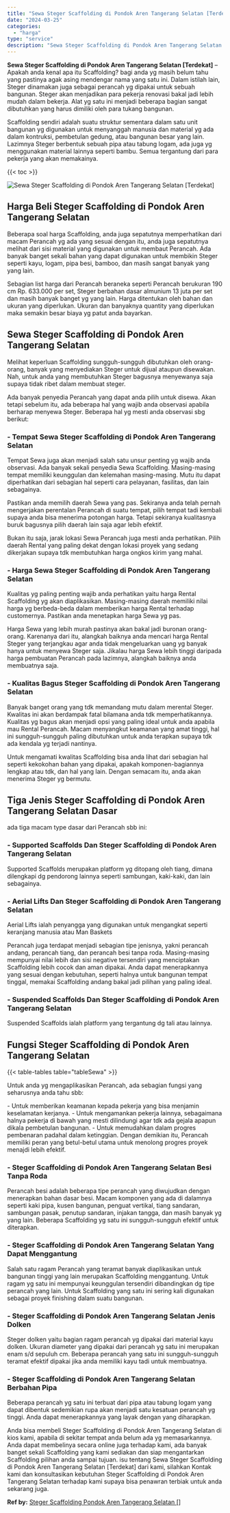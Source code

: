 ```yaml
---
title: "Sewa Steger Scaffolding di Pondok Aren Tangerang Selatan [Terdekat]"
date: "2024-03-25"
categories: 
  - "harga"
type: "service"
description: "Sewa Steger Scaffolding di Pondok Aren Tangerang Selatan [Terdekat]. Anda bisa membeli Steger Scaffolding di Pondok Aren Tangerang Selatan di kios kami, apab..."
---
```


**Sewa Steger Scaffolding di Pondok Aren Tangerang Selatan \[Terdekat\]** – Apakah anda kenal apa itu Scaffolding? bagi anda yg masih belum tahu yang pastinya agak asing mendengar nama yang satu ini. Dalam istilah lain, Steger dinamakan juga sebagai perancah yg dipakai untuk sebuah bangunan. Steger akan menjadikan para pekerja renovasi bakal jadi lebih mudah dalam bekerja. Alat yg satu ini menjadi beberapa bagian sangat dibutuhkan yang harus dimiliki oleh para tukang bangunan.

Scaffolding sendiri adalah suatu struktur sementara dalam satu unit bangunan yg digunakan untuk menyanggah manusia dan material yg ada dalam kontruksi, pembetulan gedung, atau bangunan besar yang lain. Lazimnya Steger berbentuk sebuah pipa atau tabung logam, ada juga yg menggunakan material lainnya seperti bambu. Semua tergantung dari para pekerja yang akan memakainya.

{{< toc >}}

![Sewa Steger Scaffolding di Pondok Aren Tangerang Selatan [Terdekat]](/images/sewa-scaffolding-steger-07.png)

## Harga Beli Steger Scaffolding di Pondok Aren Tangerang Selatan

Beberapa soal harga Scaffolding, anda juga sepatutnya memperhatikan dari macam Perancah yg ada yang sesuai dengan itu, anda juga sepatutnya melihat dari sisi material yang digunakan untuk membaut Perancah. Ada banyak banget sekali bahan yang dapat digunakan untuk membikin Steger seperti kayu, logam, pipa besi, bamboo, dan masih sangat banyak yang yang lain.

Sebagian list harga dari Perancah beraneka seperti Perancah berukuran 190 cm Rp. 633.000 per set, Steger berbahan dasar almunium 13 juta per set dan masih banyak banget yg yang lain. Harga ditentukan oleh bahan dan ukuran yang diperlukan. Ukuran dan banyaknya quantity yang diperlukan maka semakin besar biaya yg patut anda bayarkan.

## Sewa Steger Scaffolding di Pondok Aren Tangerang Selatan

Melihat keperluan Scaffolding sungguh-sungguh dibutuhkan oleh orang-orang, banyak yang menyediakan Steger untuk dijual ataupun disewakan. Nah, untuk anda yang membutuhkan Steger bagusnya menyewanya saja supaya tidak ribet dalam membuat steger.

Ada banyak penyedia Perancah yang dapat anda pilih untuk disewa. Akan tetapi sebelum itu, ada beberapa hal yang wajib anda observasi apabila berharap menyewa Steger. Beberapa hal yg mesti anda observasi sbg berikut:

### \- Tempat Sewa Steger Scaffolding di Pondok Aren Tangerang Selatan

Tempat Sewa juga akan menjadi salah satu unsur penting yg wajib anda observasi. Ada banyak sekali penyedia Sewa Scaffolding. Masing-masing tempat memiliki keunggulan dan kelemahan masing-masing. Mutu itu dapat diperhatikan dari sebagian hal seperti cara pelayanan, fasilitas, dan lain sebagainya.

Pastikan anda memilih daerah Sewa yang pas. Sekiranya anda telah pernah mengerjakan perentalan Perancah di suatu tempat, pilih tempat tadi kembali supaya anda bisa menerima potongan harga. Tetapi sekiranya kualitasnya buruk bagusnya pilih daerah lain saja agar lebih efektif.

Bukan itu saja, jarak lokasi Sewa Perancah juga mesti anda perhatikan. Pilih daerah Rental yang paling dekat dengan lokasi proyek yang sedang dikerjakan supaya tdk membutuhkan harga ongkos kirim yang mahal.

### \- Harga Sewa Steger Scaffolding di Pondok Aren Tangerang Selatan

Kualitas yg paling penting wajib anda perhatikan yaitu harga Rental Scaffolding yg akan diaplikasikan. Masing-masing daerah memiliki nilai harga yg berbeda-beda dalam memberikan harga Rental terhadap customernya. Pastikan anda menetapkan harga Sewa yg pas.

Harga Sewa yang lebih murah pastinya akan bakal jadi buronan orang-orang. Karenanya dari itu, alangkah baiknya anda mencari harga Rental Steger yang terjangkau agar anda tidak mengeluarkan uang yg banyak hanya untuk menyewa Steger saja. Jikalau harga Sewa lebih tinggi daripada harga pembuatan Perancah pada lazimnya, alangkah baiknya anda membuatnya saja.

### \- Kualitas Bagus Steger Scaffolding di Pondok Aren Tangerang Selatan

Banyak banget orang yang tdk memandang mutu dalam merental Steger. Kwalitas ini akan berdampak fatal bilamana anda tdk memperhatikannya. Kualitas yg bagus akan menjadi opsi yang paling ideal untuk anda apabila mau Rental Perancah. Macam menyangkut keamanan yang amat tinggi, hal ini sungguh-sungguh paling dibutuhkan untuk anda terapkan supaya tdk ada kendala yg terjadi nantinya.

Untuk mengamati kwalitas Scaffolding bisa anda lihat dari sebagian hal seperti kekokohan bahan yang dipakai, apakah komponen-bagiannya lengkap atau tdk, dan hal yang lain. Dengan semacam itu, anda akan menerima Steger yg bermutu.

## Tiga Jenis Steger Scaffolding di Pondok Aren Tangerang Selatan Dasar

ada tiga macam type dasar dari Perancah sbb ini:

### \- Supported Scaffolds Dan Steger Scaffolding di Pondok Aren Tangerang Selatan

Supported Scaffolds merupakan platform yg ditopang oleh tiang, dimana dilengkapi dg pendorong lainnya seperti sambungan, kaki-kaki, dan lain sebagainya.

### \- Aerial Lifts Dan Steger Scaffolding di Pondok Aren Tangerang Selatan

Aerial Lifts ialah penyangga yang digunakan untuk mengangkat seperti keranjang manusia atau Man Baskets

Perancah juga terdapat menjadi sebagian tipe jenisnya, yakni perancah andang, perancah tiang, dan perancah besi tanpa roda. Masing-masing mempunyai nilai lebih dan sisi negative tersendiri yang menciptakan Scaffolding lebih cocok dan aman dipakai. Anda dapat menerapkannya yang sesuai dengan kebutuhan, seperti halnya untuk bangunan tempat tinggal, memakai Scaffolding andang bakal jadi pilihan yang paling ideal.

### \- Suspended Scaffolds Dan Steger Scaffolding di Pondok Aren Tangerang Selatan

Suspended Scaffolds ialah platform yang tergantung dg tali atau lainnya.

## Fungsi Steger Scaffolding di Pondok Aren Tangerang Selatan

{{< table-tables table="tableSewa" >}}

Untuk anda yg mengaplikasikan Perancah, ada sebagian fungsi yang seharusnya anda tahu sbb:

\- Untuk memberikan keamanan kepada pekerja yang bisa menjamin keselamatan kerjanya. - Untuk mengamankan pekerja lainnya, sebagaimana halnya pekerja di bawah yang mesti dilindungi agar tdk ada gejala apapun dikala pembetulan bangunan. - Untuk memudahkan dalam progres pembenaran padahal dalam ketinggian. Dengan demikian itu, Perancah memiliki peran yang betul-betul utama untuk menolong progres proyek menajdi lebih efektif.

### \- Steger Scaffolding di Pondok Aren Tangerang Selatan Besi Tanpa Roda

Perancah besi adalah beberapa tipe perancah yang diwujudkan dengan menerapkan bahan dasar besi. Macam komponen yang ada di dalamnya seperti kaki pipa, kusen bangunan, penguat vertikal, tiang sandaran, sambungan pasak, penutup sandaran, injakan tangga, dan masih banyak yg yang lain. Beberapa Scaffolding yg satu ini sungguh-sungguh efektif untuk diterapkan.

### \- Steger Scaffolding di Pondok Aren Tangerang Selatan Yang Dapat Menggantung

Salah satu ragam Perancah yang teramat banyak diaplikasikan untuk bangunan tinggi yang lain merupakan Scaffolding menggantung. Untuk ragam yg satu ini mempunyai keunggulan tersendiri dibandingkan dg tipe perancah yang lain. Untuk Scaffolding yang satu ini sering kali digunakan sebagai proyek finishing dalam suatu bangunan.

### \- Steger Scaffolding di Pondok Aren Tangerang Selatan Jenis Dolken

Steger dolken yaitu bagian ragam perancah yg dipakai dari material kayu dolken. Ukuran diameter yang dipakai dari perancah yg satu ini merupakan enam s/d sepuluh cm. Beberapa perancah yang satu ini sungguh-sungguh teramat efektif dipakai jika anda memiliki kayu tadi untuk membuatnya.

### \- Steger Scaffolding di Pondok Aren Tangerang Selatan Berbahan Pipa

Beberapa perancah yg satu ini terbuat dari pipa atau tabung logam yang dapat dibentuk sedemikian rupa akan menjadi satu kesatuan perancah yg tinggi. Anda dapat menerapkannya yang layak dengan yang diharapkan.

Anda bisa membeli Steger Scaffolding di Pondok Aren Tangerang Selatan di kios kami, apabila di sekitar tempat anda belum ada yg memasarkannya. Anda dapat membelinya secara online juga terhadap kami, ada banyak banget sekali Scaffolding yang kami sediakan dan siap mengantarkan Scaffolding pilihan anda sampai tujuan. isu tentang Sewa Steger Scaffolding di Pondok Aren Tangerang Selatan \[Terdekat\] dari kami, silahkan Kontak kami dan konsultasikan kebutuhan Steger Scaffolding di Pondok Aren Tangerang Selatan terhadap kami supaya bisa penawran terbiak untuk anda sekarang juga.

**Ref by:** [Steger Scaffolding Pondok Aren Tangerang Selatan []](https://id.wikipedia.org/wiki/Steger)
